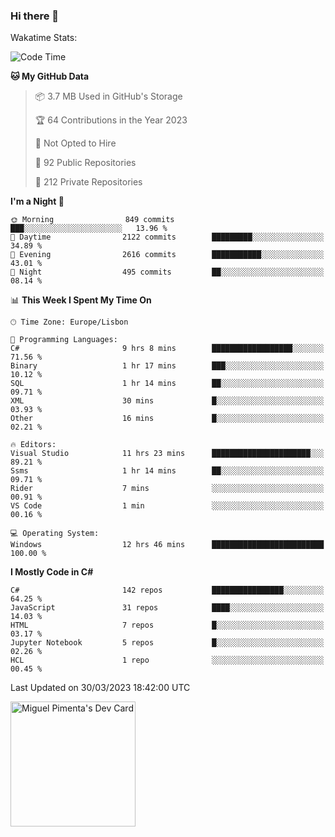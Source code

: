 ### Hi there 👋

<!--
**miguelpimenta/miguelpimenta** is a ✨ _special_ ✨ repository because its `README.md` (this file) appears on your GitHub profile.

Here are some ideas to get you started:

- 🔭 I’m currently working on ...
- 🌱 I’m currently learning ...
- 👯 I’m looking to collaborate on ...
- 🤔 I’m looking for help with ...
- 💬 Ask me about ...
- 📫 How to reach me: ...
- 😄 Pronouns: ...
- ⚡ Fun fact: ...
-->

Wakatime Stats:
<!--START_SECTION:waka-->
![Code Time](http://img.shields.io/badge/Code%20Time-3%2C817%20hrs%2049%20mins-blue)

**🐱 My GitHub Data** 

> 📦 3.7 MB Used in GitHub's Storage 
 > 
> 🏆 64 Contributions in the Year 2023
 > 
> 🚫 Not Opted to Hire
 > 
> 📜 92 Public Repositories 
 > 
> 🔑 212 Private Repositories 
 > 
**I'm a Night 🦉** 

```text
🌞 Morning                849 commits         ███░░░░░░░░░░░░░░░░░░░░░░   13.96 % 
🌆 Daytime                2122 commits        █████████░░░░░░░░░░░░░░░░   34.89 % 
🌃 Evening                2616 commits        ███████████░░░░░░░░░░░░░░   43.01 % 
🌙 Night                  495 commits         ██░░░░░░░░░░░░░░░░░░░░░░░   08.14 % 
```


📊 **This Week I Spent My Time On** 

```text
🕑︎ Time Zone: Europe/Lisbon

💬 Programming Languages: 
C#                       9 hrs 8 mins        ██████████████████░░░░░░░   71.56 % 
Binary                   1 hr 17 mins        ███░░░░░░░░░░░░░░░░░░░░░░   10.12 % 
SQL                      1 hr 14 mins        ██░░░░░░░░░░░░░░░░░░░░░░░   09.71 % 
XML                      30 mins             █░░░░░░░░░░░░░░░░░░░░░░░░   03.93 % 
Other                    16 mins             █░░░░░░░░░░░░░░░░░░░░░░░░   02.21 % 

🔥 Editors: 
Visual Studio            11 hrs 23 mins      ██████████████████████░░░   89.21 % 
Ssms                     1 hr 14 mins        ██░░░░░░░░░░░░░░░░░░░░░░░   09.71 % 
Rider                    7 mins              ░░░░░░░░░░░░░░░░░░░░░░░░░   00.91 % 
VS Code                  1 min               ░░░░░░░░░░░░░░░░░░░░░░░░░   00.16 % 

💻 Operating System: 
Windows                  12 hrs 46 mins      █████████████████████████   100.00 % 
```

**I Mostly Code in C#** 

```text
C#                       142 repos           ████████████████░░░░░░░░░   64.25 % 
JavaScript               31 repos            ████░░░░░░░░░░░░░░░░░░░░░   14.03 % 
HTML                     7 repos             █░░░░░░░░░░░░░░░░░░░░░░░░   03.17 % 
Jupyter Notebook         5 repos             █░░░░░░░░░░░░░░░░░░░░░░░░   02.26 % 
HCL                      1 repo              ░░░░░░░░░░░░░░░░░░░░░░░░░   00.45 % 
```




 Last Updated on 30/03/2023 18:42:00 UTC
<!--END_SECTION:waka-->

<a href="https://app.daily.dev/MiguelPimenta"><img src="https://api.daily.dev/devcards/05b7ad917b6047f3b1368fb0fe084ad8.png?r=sx6" width="200" alt="Miguel Pimenta's Dev Card"/></a>
